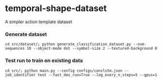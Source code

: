 # temporal-shape-dataset
A simpler action template dataset

### Generate dataset
`cd src/dataset/; python generate_classification_dataset.py --num-sequences 10 --object-mode dot --symbol-size 2 --textured-background 0`

### Test run to train on existing data
`cd src/; python main.py --config configs/convlstm.json --job_identifier test --fast_dev_run=True --log_every_n_steps=5 --gpus=1`
